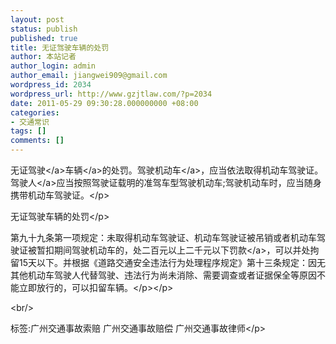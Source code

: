 ```yaml
---
layout: post
status: publish
published: true
title: 无证驾驶车辆的处罚
author: 本站记者
author_login: admin
author_email: jiangwei909@gmail.com
wordpress_id: 2034
wordpress_url: http://www.gzjtlaw.com/?p=2034
date: 2011-05-29 09:30:28.000000000 +08:00
categories:
- 交通常识
tags: []
comments: []
---
```

<p><p>无证<a>驾驶<&#47;a><a>车辆<&#47;a>的处罚。驾驶<a>机动车<&#47;a>，应当依法取得机动车驾驶证。<a>驾驶人<&#47;a>应当按照驾驶证载明的准驾车型驾驶机动车;驾驶机动车时，应当随身携带机动车驾驶证。<&#47;p><p>无证驾驶车辆的处罚<&#47;p><p>第九十九条第一项规定：未取得机动车驾驶证、机动车驾驶证被吊销或者机动车驾驶证被暂扣期间驾驶机动车的，处二百元以上二千元以下<a>罚款<&#47;a>，可以并处拘留15天以下。并根据《道路交通安全违法行为处理程序规定》第十三条规定：因无其他机动车驾驶人代替驾驶、违法行为尚未消除、需要调查或者证据保全等原因不能立即放行的，可以扣留车辆。<&#47;p><&#47;p><br&#47;><p>标签:广州交通事故索赔 广州交通事故赔偿 广州交通事故律师<&#47;p>
